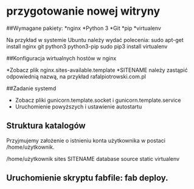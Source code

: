 przygotowanie nowej witryny
===========================

##Wymagane pakiety:
*nginx
*Python 3
*Git
*pip
*virtualenv

Na przykład w systemie Ubuntu należy wydać polecenia:
	sudo apt-get install nginx git python3 python3-pip
	sudo pip3 install virtualenv

##Konfiguracja wirtualnych hostów w nginx

*Zobacz plik nginx.sites-available.template
*SITENAME należy zastąpić odpowiednią nazwą, na przykład rafalpiotrowski.com.pl

##Zadanie systemd

* Zobacz pliki gunicorn.template.socket i gunicorn.template.service
* Uruchomienie powyższych i ustawienie autostartu

## Struktura katalogów
Przyjmujemy założenie o istnieniu konta użytkownika w postaci /home/użytkownik.

/home/użytkownik
	sites
		SITENAME
			database
			source
			static
			virtualenv

## Uruchomienie skryptu fabfile: fab deploy.
